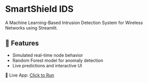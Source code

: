 # SmartShield IDS
A Machine Learning-Based Intrusion Detection System for Wireless Networks using Streamlit.

## 🚀 Features
- Simulated real-time node behavior
- Random Forest model for anomaly detection
- Live predictions and interactive UI

🔗 Live App: [Click to Run](https://smartshield-appgit-ddnph5tthtuyasrdq7hron.streamlit.app/)
